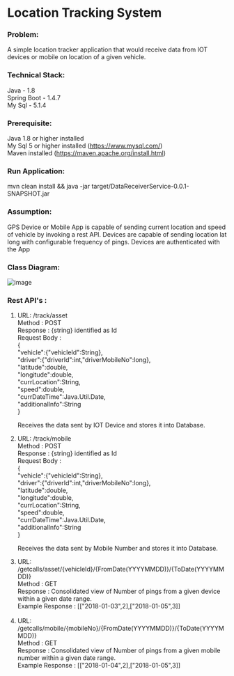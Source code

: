 

<h1>Location Tracking System</h1>

<h3>Problem: </h3>A simple location tracker application that would receive data from IOT devices or mobile on location of a given vehicle.

<h3>Technical Stack:</h3>

Java - 1.8 <br>
Spring Boot - 1.4.7 <br>
My Sql - 5.1.4 <br>


<h3>Prerequisite:</h3>

Java 1.8 or higher installed<br>
My Sql 5 or higher installed (https://www.mysql.com/)<br>
Maven installed (https://maven.apache.org/install.html)<br>


<h3>Run Application:</h3>
mvn clean install && java -jar target/DataReceiverService-0.0.1-SNAPSHOT.jar


<h3>Assumption:</h3>
GPS Device or Mobile App is capable of sending current location and speed of vehicle by invoking a rest API. Devices are capable of sending location lat long with configurable frequency of pings. Devices are authenticated with the App


<h3>Class Diagram:</h3>


![image](https://user-images.githubusercontent.com/35165237/34674401-c44b3874-f4ab-11e7-8da8-e666ad7df411.png)


<h3>Rest API's :</h3>
<ol>
<li>URL: /track/asset <br>
Method : POST <br>
Response : {string} identified as Id <br>
Request Body : <br>
{<br>
  "vehicle":{"vehicleId":String},<br>
	"driver":{"driverId":int,"driverMobileNo":long},<br>
	"latitude":double,<br>
	"longitude":double,<br>
	"currLocation":String,<br>
	"speed":double,<br>
	"currDateTime":Java.Util.Date,<br>
	"additionalInfo":String<br>
}<br>

Receives the data sent by IOT Device and stores it into Database. 
</li>

<li>URL: /track/mobile <br>
Method : POST <br>
Response : {string} identified as Id <br>
Request Body : <br>
{<br>
  "vehicle":{"vehicleId":String},<br>
	"driver":{"driverId":int,"driverMobileNo":long},<br>
	"latitude":double,<br>
	"longitude":double,<br>
	"currLocation":String,<br>
	"speed":double,<br>
	"currDateTime":Java.Util.Date,<br>
	"additionalInfo":String<br>
}<br>

Receives the data sent by Mobile Number and stores it into Database. 
</li>
<li>URL: /getcalls/asset/{vehicleId}/{FromDate(YYYYMMDD)}/{ToDate(YYYYMMDD)}<br>
Method : GET <br>
Response : Consolidated view of Number of pings from a given device within a given date range. <br>
Example Response : [["2018-01-03",2],["2018-01-05",3]]<br>
</li>
<br>
<li>URL: /getcalls/mobile/{mobileNo}/{FromDate(YYYYMMDD)}/{ToDate(YYYYMMDD)}<br>
Method : GET <br>
Response : Consolidated view of Number of pings from a given mobile number within a given date range. <br>
Example Response : [["2018-01-04",2],["2018-01-05",3]]<br>
</li>

</ol>



